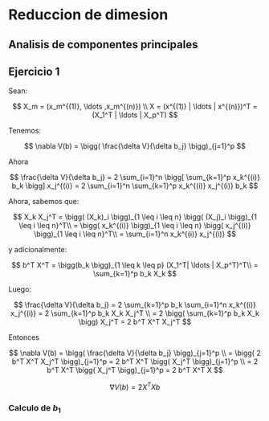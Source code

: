 # Reduccion de dimesion

## Analisis de componentes principales

## Ejercicio 1

Sean:

$$
X_m = (x_m^{(1)}, \ldots ,x_m^{(n)}) \\
X = (x^{(1)} | \ldots |  x^{(n)})^T = (X_1^T | \ldots | X_p^T)
$$

Tenemos:

$$
\nabla V(b) = \bigg( \frac{\delta V}{\delta b_j} \bigg)_{j=1}^p
$$

Ahora

$$
  \frac{\delta V}{\delta b_j}
    = 2 \sum_{i=1}^n \bigg[ \sum_{k=1}^p x_k^{(i)} b_k \bigg] x_j^{(i)}
    = 2 \sum_{i=1}^n \sum_{k=1}^p x_k^{(i)} x_j^{(i)} b_k
$$

Ahora, sabemos que:

$$
X_k X_j^T
  = \bigg( (X_k)_i \bigg)_{1 \leq i \leq n} \bigg( (X_j)_i \bigg)_{1 \leq i \leq n}^T\\
  = \bigg( x_k^{(i)} \bigg)_{1 \leq i \leq n} \bigg( x_j^{(i)} \bigg)_{1 \leq i \leq n}^T\\
  = \sum_{i=1}^n x_k^{(i)} x_j^{(i)}
$$

y adicionalmente:

$$
b^T X^T
  = \bigg(b_k \bigg)_{1 \leq k \leq p}  (X_1^T| \ldots | X_p^T)^T\\
  = \sum_{k=1}^p b_k X_k
$$

Luego:

$$
  \frac{\delta V}{\delta b_j}
    = 2 \sum_{k=1}^p  b_k \sum_{i=1}^n x_k^{(i)} x_j^{(i)}
    = 2 \sum_{k=1}^p  b_k X_k X_j^T \\
    = 2 \bigg( \sum_{k=1}^p  b_k X_k \bigg) X_j^T
    = 2 b^T X^T X_j^T
$$

Entonces

$$
\nabla V(b)
  = \bigg( \frac{\delta V}{\delta b_j} \bigg)_{j=1}^p \\
  = \bigg( 2 b^T X^T X_j^T \bigg)_{j=1}^p
  = 2 b^T X^T \bigg( X_j^T \bigg)_{j=1}^p \\
  = 2 b^T X^T \bigg( X_j^T \bigg)_{j=1}^p
  = 2 b^T X^T X
$$

$$
\nabla V(b) = 2 X^T  X  b
$$

### Calculo de $b_1$
